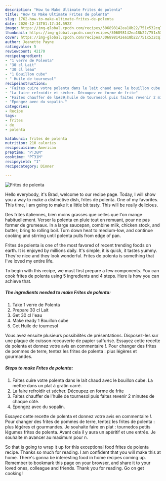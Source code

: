 ```yaml
---
description: "How to Make Ultimate Frites de polenta"
title: "How to Make Ultimate Frites de polenta"
slug: 1762-how-to-make-ultimate-frites-de-polenta
date: 2020-12-13T01:17:34.592Z
image: https://img-global.cpcdn.com/recipes/306898142ea18b22/751x532cq70/frites-de-polenta-photo-principale-de-la-recette.jpg
thumbnail: https://img-global.cpcdn.com/recipes/306898142ea18b22/751x532cq70/frites-de-polenta-photo-principale-de-la-recette.jpg
cover: https://img-global.cpcdn.com/recipes/306898142ea18b22/751x532cq70/frites-de-polenta-photo-principale-de-la-recette.jpg
author: Jeanette Payne
ratingvalue: 5
reviewcount: 42170
recipeingredient:
- "1 verre de Polenta"
- "30 cl Lait"
- "30 cl leau"
- "1 Bouillon cube"
- " Huile de tournesol"
recipeinstructions:
- "Faites cuire votre polenta dans le lait chaud avec le bouillon cube. La mettre dans un plat à gratin carré."
- "La faire refroidir et sécher. Découpez en forme de frite"
- "Faites chauffer de l&#39;huile de tournesol puis faites revenir 2 minutes de chaque côté."
- "Épongez avec du sopalin."
categories:
- Recipe
tags:
- frites
- de
- polenta

katakunci: frites de polenta 
nutrition: 210 calories
recipecuisine: American
preptime: "PT36M"
cooktime: "PT31M"
recipeyield: "1"
recipecategory: Dinner

---
```



![Frites de polenta](https://img-global.cpcdn.com/recipes/306898142ea18b22/751x532cq70/frites-de-polenta-photo-principale-de-la-recette.jpg)

Hello everybody, it's Brad, welcome to our recipe page. Today, I will show you a way to make a distinctive dish, frites de polenta. One of my favorites. This time, I am going to make it a little bit tasty. This will be really delicious.

Des frites italiennes, bien moins grasses que celles que l&#39;on mange habituellement. Verser la polenta en pluie tout en remuant, pour ne pas former de grumeaux. In a large saucepan, combine milk, chicken stock, and butter; bring to rolling boil. Turn down heat to medium-low, and continue cooking and stirring until polenta pulls from edge of pan.

Frites de polenta is one of the most favored of recent trending foods on earth. It is enjoyed by millions daily. It's simple, it is quick, it tastes yummy. They're nice and they look wonderful. Frites de polenta is something that I've loved my entire life.


To begin with this recipe, we must first prepare a few components. You can cook frites de polenta using 5 ingredients and 4 steps. Here is how you can achieve that.

<!--inarticleads1-->

##### The ingredients needed to make Frites de polenta:

1. Take 1 verre de Polenta
1. Prepare 30 cl Lait
1. Get 30 cl l&#39;eau
1. Make ready 1 Bouillon cube
1. Get  Huile de tournesol


Vous avez ensuite plusieurs possibilités de présentations. Disposez-les sur une plaque de cuisson recouverte de papier sulfurisé. Essayez cette recette de polenta et donnez votre avis en commentaire !. Pour changer des frites de pommes de terre, tentez les frites de polenta : plus légères et gourmandes. 

<!--inarticleads2-->

##### Steps to make Frites de polenta:

1. Faites cuire votre polenta dans le lait chaud avec le bouillon cube. La mettre dans un plat à gratin carré.
1. La faire refroidir et sécher. Découpez en forme de frite
1. Faites chauffer de l&#39;huile de tournesol puis faites revenir 2 minutes de chaque côté.
1. Épongez avec du sopalin.


Essayez cette recette de polenta et donnez votre avis en commentaire !. Pour changer des frites de pommes de terre, tentez les frites de polenta : plus légères et gourmandes. Je souhaite faire en plat : tournedos petits légumes frites de polenta. Avant cela il y aura un apéritif et une entrée. Je souhaite m avancer au maximum pour n. 

So that is going to wrap it up for this exceptional food frites de polenta recipe. Thanks so much for reading. I am confident that you will make this at home. There's gonna be interesting food in home recipes coming up. Remember to bookmark this page on your browser, and share it to your loved ones, colleague and friends. Thank you for reading. Go on get cooking!
